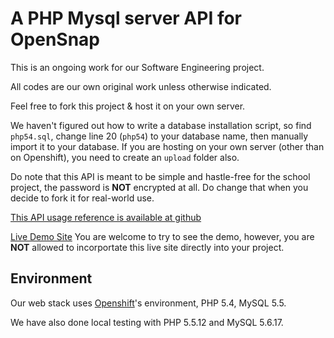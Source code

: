 A PHP Mysql server API for OpenSnap
====================================
This is an ongoing work for our Software Engineering project.

All codes are our own original work unless otherwise indicated.

Feel free to fork this project & host it on your own server.

We haven't figured out how to write a database installation script, 
so find `php54.sql`, change line 20 (`php54`) to your database name, 
then manually import it to your database. 
If you are hosting on your own server (other than on Openshift), you need to create an `upload` folder also.

Do note that this API is meant to be simple and hastle-free for the school project, 
the password is **NOT** encrypted at all. Do change that when you decide to fork it for real-world use.

[This API usage reference is available at github](https://github.com/yuan3y/OpenSnap/blob/master/API%20Usage.md )

[Live Demo Site](http://php54-opensnap.rhcloud.com/) You are welcome to try to see the demo, however, you are **NOT** allowed to incorportate this live site directly into your project.

Environment
---
Our web stack uses [Openshift](http://www.openshift.com/)'s environment, PHP 5.4, MySQL 5.5.

We have also done local testing with PHP 5.5.12 and MySQL 5.6.17.